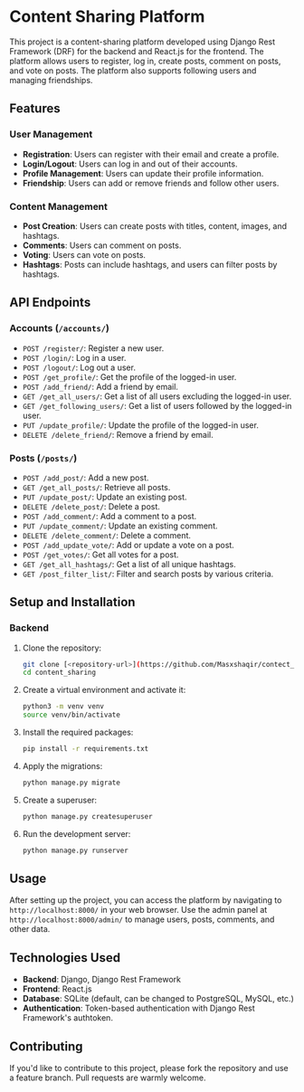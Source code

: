 # Content Sharing Platform

This project is a content-sharing platform developed using Django Rest Framework (DRF) for the backend and React.js for the frontend. The platform allows users to register, log in, create posts, comment on posts, and vote on posts. The platform also supports following users and managing friendships.

## Features

### User Management
- **Registration**: Users can register with their email and create a profile.
- **Login/Logout**: Users can log in and out of their accounts.
- **Profile Management**: Users can update their profile information.
- **Friendship**: Users can add or remove friends and follow other users.

### Content Management
- **Post Creation**: Users can create posts with titles, content, images, and hashtags.
- **Comments**: Users can comment on posts.
- **Voting**: Users can vote on posts.
- **Hashtags**: Posts can include hashtags, and users can filter posts by hashtags.

## API Endpoints

### Accounts (`/accounts/`)
- `POST /register/`: Register a new user.
- `POST /login/`: Log in a user.
- `POST /logout/`: Log out a user.
- `POST /get_profile/`: Get the profile of the logged-in user.
- `POST /add_friend/`: Add a friend by email.
- `GET /get_all_users/`: Get a list of all users excluding the logged-in user.
- `GET /get_following_users/`: Get a list of users followed by the logged-in user.
- `PUT /update_profile/`: Update the profile of the logged-in user.
- `DELETE /delete_friend/`: Remove a friend by email.

### Posts (`/posts/`)
- `POST /add_post/`: Add a new post.
- `GET /get_all_posts/`: Retrieve all posts.
- `PUT /update_post/`: Update an existing post.
- `DELETE /delete_post/`: Delete a post.
- `POST /add_comment/`: Add a comment to a post.
- `PUT /update_comment/`: Update an existing comment.
- `DELETE /delete_comment/`: Delete a comment.
- `POST /add_update_vote/`: Add or update a vote on a post.
- `POST /get_votes/`: Get all votes for a post.
- `GET /get_all_hashtags/`: Get a list of all unique hashtags.
- `GET /post_filter_list/`: Filter and search posts by various criteria.

## Setup and Installation

### Backend

1. Clone the repository:

    ```bash
    git clone [<repository-url>](https://github.com/Masxshaqir/contect_sharing_backend.git)
    cd content_sharing
    ```

2. Create a virtual environment and activate it:

    ```bash
    python3 -m venv venv
    source venv/bin/activate
    ```

3. Install the required packages:

    ```bash
    pip install -r requirements.txt
    ```

4. Apply the migrations:

    ```bash
    python manage.py migrate
    ```

5. Create a superuser:

    ```bash
    python manage.py createsuperuser
    ```

6. Run the development server:

    ```bash
    python manage.py runserver
    ```



## Usage

After setting up the project, you can access the platform by navigating to `http://localhost:8000/` in your web browser. Use the admin panel at `http://localhost:8000/admin/` to manage users, posts, comments, and other data.

## Technologies Used
- **Backend**: Django, Django Rest Framework
- **Frontend**: React.js
- **Database**: SQLite (default, can be changed to PostgreSQL, MySQL, etc.)
- **Authentication**: Token-based authentication with Django Rest Framework's authtoken.

## Contributing

If you'd like to contribute to this project, please fork the repository and use a feature branch. Pull requests are warmly welcome.

